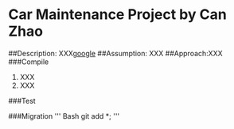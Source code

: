 # Car Maintenance Project by Can Zhao
##Description: XXX[google](www.google.com)
##Assumption: XXX
##Approach:XXX
###Compile
1. XXX
2. XXX

###Test

###Migration
    ''' Bash
    git add *;
    '''